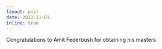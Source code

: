 ```yaml
---
layout: post
date: 2023-11-01
inline: true
---
```

Congratulations to Amit Federbush for obtaining his masters